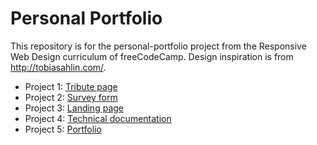# Personal Portfolio

This repository is for the personal-portfolio project from the Responsive Web Design curriculum of freeCodeCamp. Design inspiration is from <a href='http://tobiasahlin.com/'>http://tobiasahlin.com/</a>.

- Project 1: <a href='https://tshambhavi.github.io/fccTributePage/' target='_blank'>Tribute page</a>
- Project 2: <a href='https://tshambhavi.github.io/fccsurveyForm/' target='_blank'>Survey form</a>
- Project 3: <a href='https://tshambhavi.github.io/fccLandingPage/' target='_blank'>Landing page</a>
- Project 4: <a href='https://tshambhavi.github.io/fccTechnicalDocumentation/' target='_blank'>Technical documentation</a>
- Project 5: <a href='https://tshambhavi.github.io/fccPortfolioPage/' target='_blank'>Portfolio</a>
